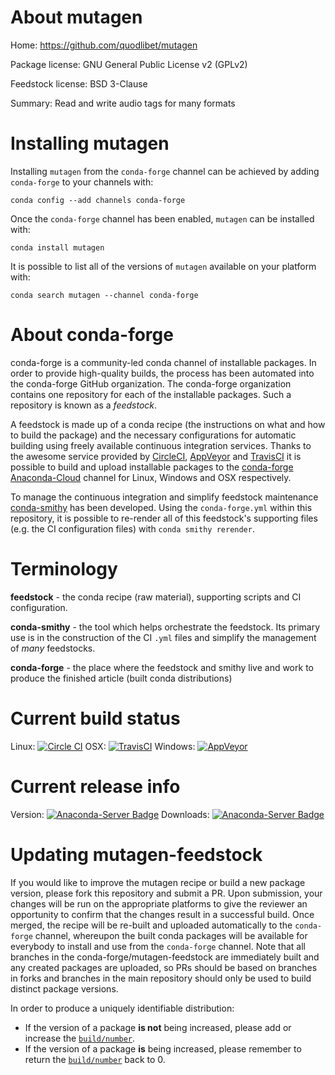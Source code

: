 About mutagen
=============

Home: https://github.com/quodlibet/mutagen

Package license: GNU General Public License v2 (GPLv2)

Feedstock license: BSD 3-Clause

Summary: Read and write audio tags for many formats



Installing mutagen
==================

Installing `mutagen` from the `conda-forge` channel can be achieved by adding `conda-forge` to your channels with:

```
conda config --add channels conda-forge
```

Once the `conda-forge` channel has been enabled, `mutagen` can be installed with:

```
conda install mutagen
```

It is possible to list all of the versions of `mutagen` available on your platform with:

```
conda search mutagen --channel conda-forge
```



About conda-forge
=================

conda-forge is a community-led conda channel of installable packages.
In order to provide high-quality builds, the process has been automated into the
conda-forge GitHub organization. The conda-forge organization contains one repository
for each of the installable packages. Such a repository is known as a *feedstock*.

A feedstock is made up of a conda recipe (the instructions on what and how to build
the package) and the necessary configurations for automatic building using freely
available continuous integration services. Thanks to the awesome service provided by
[CircleCI](https://circleci.com/), [AppVeyor](http://www.appveyor.com/)
and [TravisCI](https://travis-ci.org/) it is possible to build and upload installable
packages to the [conda-forge](https://anaconda.org/conda-forge)
[Anaconda-Cloud](http://docs.anaconda.org/) channel for Linux, Windows and OSX respectively.

To manage the continuous integration and simplify feedstock maintenance
[conda-smithy](http://github.com/conda-forge/conda-smithy) has been developed.
Using the ``conda-forge.yml`` within this repository, it is possible to re-render all of
this feedstock's supporting files (e.g. the CI configuration files) with ``conda smithy rerender``.


Terminology
===========

**feedstock** - the conda recipe (raw material), supporting scripts and CI configuration.

**conda-smithy** - the tool which helps orchestrate the feedstock.
                   Its primary use is in the construction of the CI ``.yml`` files
                   and simplify the management of *many* feedstocks.

**conda-forge** - the place where the feedstock and smithy live and work to
                  produce the finished article (built conda distributions)

Current build status
====================

Linux: [![Circle CI](https://circleci.com/gh/conda-forge/mutagen-feedstock.svg?style=shield)](https://circleci.com/gh/conda-forge/mutagen-feedstock)
OSX: [![TravisCI](https://travis-ci.org/conda-forge/mutagen-feedstock.svg?branch=master)](https://travis-ci.org/conda-forge/mutagen-feedstock)
Windows: [![AppVeyor](https://ci.appveyor.com/api/projects/status/github/conda-forge/mutagen-feedstock?svg=True)](https://ci.appveyor.com/project/conda-forge/mutagen-feedstock/branch/master)

Current release info
====================
Version: [![Anaconda-Server Badge](https://anaconda.org/conda-forge/mutagen/badges/version.svg)](https://anaconda.org/conda-forge/mutagen)
Downloads: [![Anaconda-Server Badge](https://anaconda.org/conda-forge/mutagen/badges/downloads.svg)](https://anaconda.org/conda-forge/mutagen)


Updating mutagen-feedstock
==========================

If you would like to improve the mutagen recipe or build a new
package version, please fork this repository and submit a PR. Upon submission,
your changes will be run on the appropriate platforms to give the reviewer an
opportunity to confirm that the changes result in a successful build. Once
merged, the recipe will be re-built and uploaded automatically to the
`conda-forge` channel, whereupon the built conda packages will be available for
everybody to install and use from the `conda-forge` channel.
Note that all branches in the conda-forge/mutagen-feedstock are
immediately built and any created packages are uploaded, so PRs should be based
on branches in forks and branches in the main repository should only be used to
build distinct package versions.

In order to produce a uniquely identifiable distribution:
 * If the version of a package **is not** being increased, please add or increase
   the [``build/number``](http://conda.pydata.org/docs/building/meta-yaml.html#build-number-and-string).
 * If the version of a package **is** being increased, please remember to return
   the [``build/number``](http://conda.pydata.org/docs/building/meta-yaml.html#build-number-and-string)
   back to 0.
